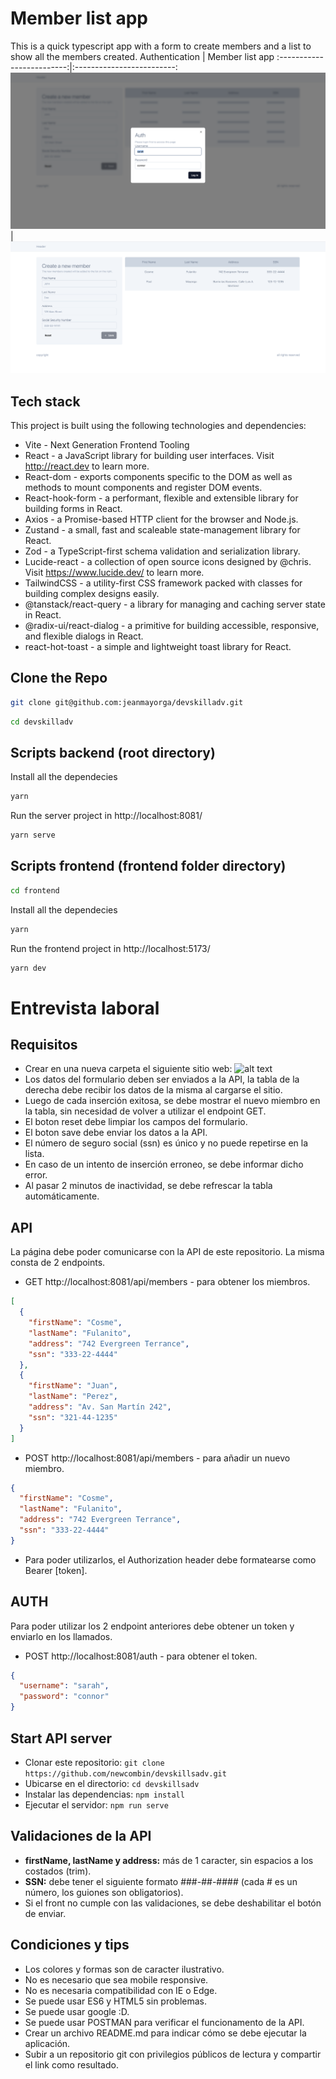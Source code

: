 # Member list app

This is a quick typescript app with a form to create members and a list to show all the members created.
Authentication | Member list app
:-------------------------:|:-------------------------:
![](https://raw.githubusercontent.com/jeanmayorga/devskilladv/main/auth.png) | ![](https://raw.githubusercontent.com/jeanmayorga/devskilladv/main/dash.png)

## Tech stack

This project is built using the following technologies and dependencies:

- Vite - Next Generation Frontend Tooling
- React - a JavaScript library for building user interfaces. Visit http://react.dev to learn more.
- React-dom - exports components specific to the DOM as well as methods to mount components and register DOM events.
- React-hook-form - a performant, flexible and extensible library for building forms in React.
- Axios - a Promise-based HTTP client for the browser and Node.js.
- Zustand - a small, fast and scaleable state-management library for React.
- Zod - a TypeScript-first schema validation and serialization library.
- Lucide-react - a collection of open source icons designed by @chris. Visit https://www.lucide.dev/ to learn more.
- TailwindCSS - a utility-first CSS framework packed with classes for building complex designs easily.
- @tanstack/react-query - a library for managing and caching server state in React.
- @radix-ui/react-dialog - a primitive for building accessible, responsive, and flexible dialogs in React.
- react-hot-toast - a simple and lightweight toast library for React.

## Clone the Repo

```bash
git clone git@github.com:jeanmayorga/devskilladv.git
```

```bash
cd devskilladv
```

## Scripts backend (root directory)

Install all the dependecies

```bash
yarn
```

Run the server project in http://localhost:8081/

```bash
yarn serve
```

## Scripts frontend (frontend folder directory)

```bash
cd frontend
```

Install all the dependecies

```bash
yarn
```

Run the frontend project in http://localhost:5173/

```bash
yarn dev
```

# Entrevista laboral

## Requisitos

- Crear en una nueva carpeta el siguiente sitio web:
  ![alt text](https://github.com/newcombin/devskills/blob/main/design.png "Diseño web")
- Los datos del formulario deben ser enviados a la API, la tabla de la derecha debe recibir los datos de la misma al cargarse el sitio.
- Luego de cada inserción exitosa, se debe mostrar el nuevo miembro en la tabla, sin necesidad de volver a utilizar el endpoint GET.
- El boton reset debe limpiar los campos del formulario.
- El boton save debe enviar los datos a la API.
- El número de seguro social (ssn) es único y no puede repetirse en la lista.
- En caso de un intento de inserción erroneo, se debe informar dicho error.
- Al pasar 2 minutos de inactividad, se debe refrescar la tabla automáticamente.

## API

La página debe poder comunicarse con la API de este repositorio. La misma consta de 2 endpoints.

- GET http://localhost:8081/api/members - para obtener los miembros.

```json
[
  {
    "firstName": "Cosme",
    "lastName": "Fulanito",
    "address": "742 Evergreen Terrance",
    "ssn": "333-22-4444"
  },
  {
    "firstName": "Juan",
    "lastName": "Perez",
    "address": "Av. San Martín 242",
    "ssn": "321-44-1235"
  }
]
```

- POST http://localhost:8081/api/members - para añadir un nuevo miembro.

```json
{
  "firstName": "Cosme",
  "lastName": "Fulanito",
  "address": "742 Evergreen Terrance",
  "ssn": "333-22-4444"
}
```

- Para poder utilizarlos, el Authorization header debe formatearse como Bearer [token].

## AUTH

Para poder utilizar los 2 endpoint anteriores debe obtener un token y enviarlo en los llamados.

- POST http://localhost:8081/auth - para obtener el token.

```json
{
  "username": "sarah",
  "password": "connor"
}
```

## Start API server

- Clonar este repositorio: `git clone https://github.com/newcombin/devskillsadv.git`
- Ubicarse en el directorio: `cd devskillsadv`
- Instalar las dependencias: `npm install`
- Ejecutar el servidor: `npm run serve`

## Validaciones de la API

- **firstName, lastName y address:** más de 1 caracter, sin espacios a los costados (trim).
- **SSN:** debe tener el siguiente formato ###-##-#### (cada # es un número, los guiones son obligatorios).
- Si el front no cumple con las validaciones, se debe deshabilitar el botón de enviar.

## Condiciones y tips

- Los colores y formas son de caracter ilustrativo.
- No es necesario que sea mobile responsive.
- No es necesaria compatibilidad con IE o Edge.
- Se puede usar ES6 y HTML5 sin problemas.
- Se puede usar google :D.
- Se puede usar POSTMAN para verificar el funcionamento de la API.
- Crear un archivo README.md para indicar cómo se debe ejecutar la aplicación.
- Subir a un repositorio git con privilegios públicos de lectura y compartir el link como resultado.

